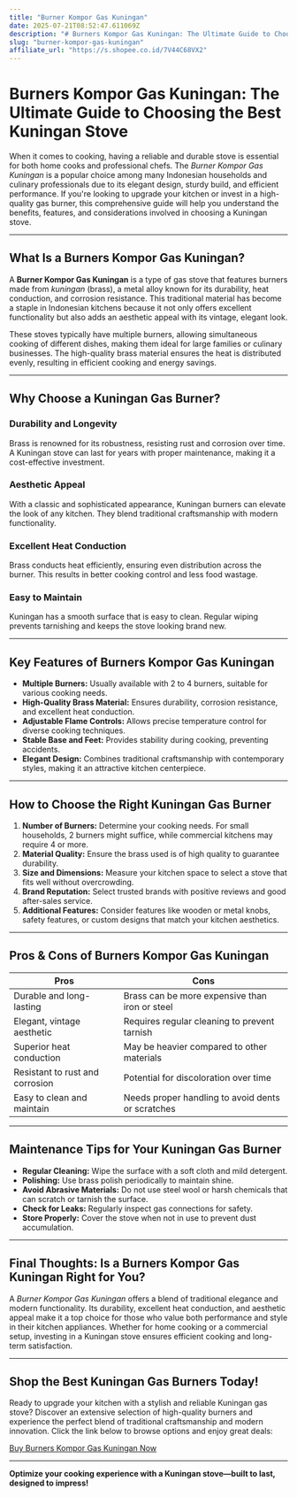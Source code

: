 ```yaml
---
title: "Burner Kompor Gas Kuningan"
date: 2025-07-21T08:52:47.611069Z
description: "# Burners Kompor Gas Kuningan: The Ultimate Guide to Choosing the Best Kuningan Stove..."
slug: "burner-kompor-gas-kuningan"
affiliate_url: "https://s.shopee.co.id/7V44C68VX2"
---
```

# Burners Kompor Gas Kuningan: The Ultimate Guide to Choosing the Best Kuningan Stove

When it comes to cooking, having a reliable and durable stove is essential for both home cooks and professional chefs. The *Burner Kompor Gas Kuningan* is a popular choice among many Indonesian households and culinary professionals due to its elegant design, sturdy build, and efficient performance. If you're looking to upgrade your kitchen or invest in a high-quality gas burner, this comprehensive guide will help you understand the benefits, features, and considerations involved in choosing a Kuningan stove.

---

## What Is a Burners Kompor Gas Kuningan?

A **Burner Kompor Gas Kuningan** is a type of gas stove that features burners made from *kuningan* (brass), a metal alloy known for its durability, heat conduction, and corrosion resistance. This traditional material has become a staple in Indonesian kitchens because it not only offers excellent functionality but also adds an aesthetic appeal with its vintage, elegant look.

These stoves typically have multiple burners, allowing simultaneous cooking of different dishes, making them ideal for large families or culinary businesses. The high-quality brass material ensures the heat is distributed evenly, resulting in efficient cooking and energy savings.

---

## Why Choose a Kuningan Gas Burner?

### Durability and Longevity
Brass is renowned for its robustness, resisting rust and corrosion over time. A Kuningan stove can last for years with proper maintenance, making it a cost-effective investment.

### Aesthetic Appeal
With a classic and sophisticated appearance, Kuningan burners can elevate the look of any kitchen. They blend traditional craftsmanship with modern functionality.

### Excellent Heat Conduction
Brass conducts heat efficiently, ensuring even distribution across the burner. This results in better cooking control and less food wastage.

### Easy to Maintain
Kuningan has a smooth surface that is easy to clean. Regular wiping prevents tarnishing and keeps the stove looking brand new.

---

## Key Features of Burners Kompor Gas Kuningan

- **Multiple Burners:** Usually available with 2 to 4 burners, suitable for various cooking needs.
- **High-Quality Brass Material:** Ensures durability, corrosion resistance, and excellent heat conduction.
- **Adjustable Flame Controls:** Allows precise temperature control for diverse cooking techniques.
- **Stable Base and Feet:** Provides stability during cooking, preventing accidents.
- **Elegant Design:** Combines traditional craftsmanship with contemporary styles, making it an attractive kitchen centerpiece.

---

## How to Choose the Right Kuningan Gas Burner

1. **Number of Burners:** Determine your cooking needs. For small households, 2 burners might suffice, while commercial kitchens may require 4 or more.
2. **Material Quality:** Ensure the brass used is of high quality to guarantee durability.
3. **Size and Dimensions:** Measure your kitchen space to select a stove that fits well without overcrowding.
4. **Brand Reputation:** Select trusted brands with positive reviews and good after-sales service.
5. **Additional Features:** Consider features like wooden or metal knobs, safety features, or custom designs that match your kitchen aesthetics.

---

## Pros & Cons of Burners Kompor Gas Kuningan

| Pros                                            | Cons                                      |
|-------------------------------------------------|-------------------------------------------|
| Durable and long-lasting                       | Brass can be more expensive than iron or steel |
| Elegant, vintage aesthetic                     | Requires regular cleaning to prevent tarnish |
| Superior heat conduction                       | May be heavier compared to other materials |
| Resistant to rust and corrosion                | Potential for discoloration over time    |
| Easy to clean and maintain                     | Needs proper handling to avoid dents or scratches |

---

## Maintenance Tips for Your Kuningan Gas Burner

- **Regular Cleaning:** Wipe the surface with a soft cloth and mild detergent.
- **Polishing:** Use brass polish periodically to maintain shine.
- **Avoid Abrasive Materials:** Do not use steel wool or harsh chemicals that can scratch or tarnish the surface.
- **Check for Leaks:** Regularly inspect gas connections for safety.
- **Store Properly:** Cover the stove when not in use to prevent dust accumulation.

---

## Final Thoughts: Is a Burners Kompor Gas Kuningan Right for You?

A *Burner Kompor Gas Kuningan* offers a blend of traditional elegance and modern functionality. Its durability, excellent heat conduction, and aesthetic appeal make it a top choice for those who value both performance and style in their kitchen appliances. Whether for home cooking or a commercial setup, investing in a Kuningan stove ensures efficient cooking and long-term satisfaction.

---

## Shop the Best Kuningan Gas Burners Today!

Ready to upgrade your kitchen with a stylish and reliable Kuningan gas stove? Discover an extensive selection of high-quality burners and experience the perfect blend of traditional craftsmanship and modern innovation. Click the link below to browse options and enjoy great deals:

[Buy Burners Kompor Gas Kuningan Now](https://s.shopee.co.id/7V44C68VX2)

---

**Optimize your cooking experience with a Kuningan stove—built to last, designed to impress!**